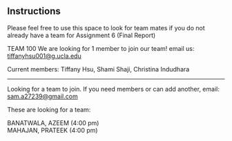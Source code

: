 ## Instructions

Please feel free to use this space to look for team mates if you do not already have a team for Assignment 6 (Final Report)

TEAM 100
We are looking for 1 member to join our team! email us: tiffanyhsu001@g.ucla.edu

Current members:
Tiffany Hsu,
Shami Shaji,
Christina Indudhara

------
Looking for a team to join. If you need members or can add another, email: sam.a27239@gmail.com

These are looking for a team:

BANATWALA, AZEEM (4:00 pm)   
MAHAJAN, PRATEEK (4:00 pm) 
